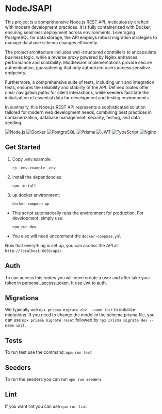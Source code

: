 # NodeJSAPI

This project is a comprehensive Node.js REST API, meticulously crafted with modern development practices. It is fully containerized with Docker, ensuring seamless deployment across environments. Leveraging PostgreSQL for data storage, the API employs robust migration strategies to manage database schema changes efficiently.

The project architecture includes well-structured controllers to encapsulate business logic, while a reverse proxy powered by Nginx enhances performance and scalability. Middleware implementations provide secure authentication, guaranteeing that only authorized users access sensitive endpoints.

Furthermore, a comprehensive suite of tests, including unit and integration tests, ensures the reliability and stability of the API. Defined routes offer clear navigation paths for client interactions, while seeders facilitate the initialization of essential data for development and testing environments.

In summary, this Node.js REST API represents a sophisticated solution tailored for modern web development needs, combining best practices in containerization, database management, security, testing, and data seeding.

![Node.js](https://img.shields.io/badge/-Node.js-43853d?logo=node.js&logoColor=white)
![Docker](https://img.shields.io/badge/-Docker-2496ed?logo=docker&logoColor=white)
![PostgreSQL](https://img.shields.io/badge/-PostgreSQL-336791?logo=postgresql&logoColor=white)
![Prisma](https://img.shields.io/badge/-Prisma-2d3748?logo=prisma&logoColor=white)
![JWT](https://img.shields.io/badge/-JWT-000000?logo=json-web-tokens&logoColor=white)
![TypeScript](https://img.shields.io/badge/-TypeScript-3178c6?logo=typescript&logoColor=white)
![Nginx](https://img.shields.io/badge/-Nginx-009639?logo=nginx&logoColor=white)

## Get Started

1. Copy .env.example:

    ```
    cp .env.example .env
    ```
2. Install the dependencies:

    ```
    npm install
    ```
    
3. up docker environment:

    ```
    docker compose up
    ```

- This script automatically runs the environment for production. For development, simply use:

    ```
    npm run dev
    ```

- You also will need uncomment the `docker-compose.yml`

Now that everything is set up, you can access the API at `http://localhost:8080/api/`.

## Auth

To can access this routes you will need create a user and after take your token in personal_access_token. It use Jwt to auth.

## Migrations 

We typically use `npx prisma migrate dev --name init` to initialize migrations. If you need to change the model in the schema.prisma file, you can use `npx prisma migrate reset` followed by `npx prisma migrate dev --name init`.

## Tests

To run test use the command: `npm run test`

## Seeders

To run the seeders you can run `npm run seeders`

## Lint

If you want lint you can use `npm run lint`